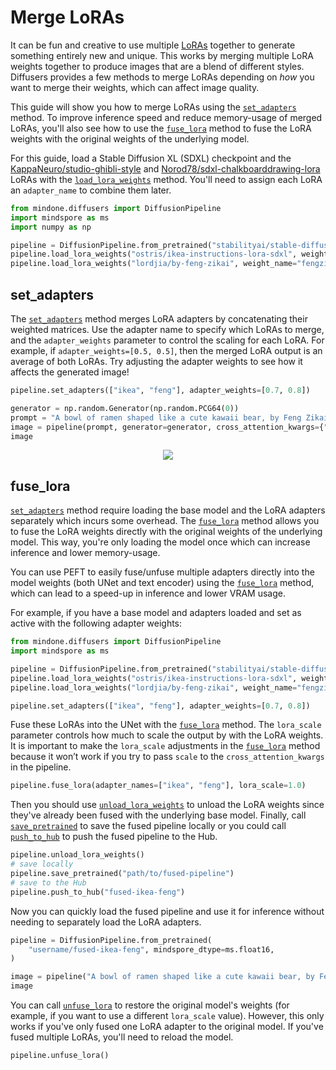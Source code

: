 <!--Copyright 2024 The HuggingFace Team. All rights reserved.

Licensed under the Apache License, Version 2.0 (the "License"); you may not use this file except in compliance with
the License. You may obtain a copy of the License at

http://www.apache.org/licenses/LICENSE-2.0

Unless required by applicable law or agreed to in writing, software distributed under the License is distributed on
an "AS IS" BASIS, WITHOUT WARRANTIES OR CONDITIONS OF ANY KIND, either express or implied. See the License for the
specific language governing permissions and limitations under the License.
-->

# Merge LoRAs

It can be fun and creative to use multiple [LoRAs](https://huggingface.co/docs/peft/conceptual_guides/adapter#low-rank-adaptation-lora) together to generate something entirely new and unique. This works by merging multiple LoRA weights together to produce images that are a blend of different styles. Diffusers provides a few methods to merge LoRAs depending on *how* you want to merge their weights, which can affect image quality.

This guide will show you how to merge LoRAs using the [`set_adapters`](https://mindspore-lab.github.io/mindone/latest/diffusers/api/loaders/peft/#mindone.diffusers.loaders.peft.PeftAdapterMixin.set_adapters) method. To improve inference speed and reduce memory-usage of merged LoRAs, you'll also see how to use the [`fuse_lora`](https://mindspore-lab.github.io/mindone/latest/diffusers/api/loaders/lora/#mindone.diffusers.loaders.lora_pipeline.StableDiffusionLoraLoaderMixin.fuse_lora) method to fuse the LoRA weights with the original weights of the underlying model.

For this guide, load a Stable Diffusion XL (SDXL) checkpoint and the [KappaNeuro/studio-ghibli-style](https://huggingface.co/KappaNeuro/studio-ghibli-style) and [Norod78/sdxl-chalkboarddrawing-lora](https://huggingface.co/Norod78/sdxl-chalkboarddrawing-lora) LoRAs with the [`load_lora_weights`](https://mindspore-lab.github.io/mindone/latest/diffusers/api/loaders/lora/#mindone.diffusers.loaders.lora_pipeline.StableDiffusionLoraLoaderMixin.load_lora_weights) method. You'll need to assign each LoRA an `adapter_name` to combine them later.

```py
from mindone.diffusers import DiffusionPipeline
import mindspore as ms
import numpy as np

pipeline = DiffusionPipeline.from_pretrained("stabilityai/stable-diffusion-xl-base-1.0", mindspore_dtype=ms.float16)
pipeline.load_lora_weights("ostris/ikea-instructions-lora-sdxl", weight_name="ikea_instructions_xl_v1_5.safetensors", adapter_name="ikea")
pipeline.load_lora_weights("lordjia/by-feng-zikai", weight_name="fengzikai_v1.0_XL.safetensors", adapter_name="feng")
```

## set_adapters

The [`set_adapters`](https://mindspore-lab.github.io/mindone/latest/diffusers/api/loaders/peft/#mindone.diffusers.loaders.peft.PeftAdapterMixin.set_adapters) method merges LoRA adapters by concatenating their weighted matrices. Use the adapter name to specify which LoRAs to merge, and the `adapter_weights` parameter to control the scaling for each LoRA. For example, if `adapter_weights=[0.5, 0.5]`, then the merged LoRA output is an average of both LoRAs. Try adjusting the adapter weights to see how it affects the generated image!

```py
pipeline.set_adapters(["ikea", "feng"], adapter_weights=[0.7, 0.8])

generator = np.random.Generator(np.random.PCG64(0))
prompt = "A bowl of ramen shaped like a cute kawaii bear, by Feng Zikai"
image = pipeline(prompt, generator=generator, cross_attention_kwargs={"scale": 1.0})[0][0]
image
```

<div style="display: flex; justify-content: center; align-items: flex-start; text-align: center; max-width: 98%; margin: 0 auto; gap: 1vw;">
    <img src="https://github.com/user-attachments/assets/d947dae6-e825-4478-89e6-02cdacf92c46"/>
</div>

## fuse_lora

[`set_adapters`](https://mindspore-lab.github.io/mindone/latest/diffusers/api/loaders/peft/#mindone.diffusers.loaders.peft.PeftAdapterMixin.set_adapters) method require loading the base model and the LoRA adapters separately which incurs some overhead. The [`fuse_lora`](https://mindspore-lab.github.io/mindone/latest/diffusers/api/loaders/lora/#mindone.diffusers.loaders.lora_base.LoraBaseMixin.fuse_lora) method allows you to fuse the LoRA weights directly with the original weights of the underlying model. This way, you're only loading the model once which can increase inference and lower memory-usage.

You can use PEFT to easily fuse/unfuse multiple adapters directly into the model weights (both UNet and text encoder) using the [`fuse_lora`](https://mindspore-lab.github.io/mindone/latest/diffusers/api/loaders/lora/#mindone.diffusers.loaders.lora_base.LoraBaseMixin.fuse_lora) method, which can lead to a speed-up in inference and lower VRAM usage.

For example, if you have a base model and adapters loaded and set as active with the following adapter weights:

```py
from mindone.diffusers import DiffusionPipeline
import mindspore as ms

pipeline = DiffusionPipeline.from_pretrained("stabilityai/stable-diffusion-xl-base-1.0", mindspore_dtype=ms.float16)
pipeline.load_lora_weights("ostris/ikea-instructions-lora-sdxl", weight_name="ikea_instructions_xl_v1_5.safetensors", adapter_name="ikea")
pipeline.load_lora_weights("lordjia/by-feng-zikai", weight_name="fengzikai_v1.0_XL.safetensors", adapter_name="feng")

pipeline.set_adapters(["ikea", "feng"], adapter_weights=[0.7, 0.8])
```

Fuse these LoRAs into the UNet with the [`fuse_lora`](https://mindspore-lab.github.io/mindone/latest/diffusers/api/loaders/lora/#mindone.diffusers.loaders.lora_base.LoraBaseMixin.fuse_lora) method. The `lora_scale` parameter controls how much to scale the output by with the LoRA weights. It is important to make the `lora_scale` adjustments in the [`fuse_lora`](https://mindspore-lab.github.io/mindone/latest/diffusers/api/loaders/lora/#mindone.diffusers.loaders.lora_base.LoraBaseMixin.fuse_lora) method because it won’t work if you try to pass `scale` to the `cross_attention_kwargs` in the pipeline.

```py
pipeline.fuse_lora(adapter_names=["ikea", "feng"], lora_scale=1.0)
```

Then you should use [`unload_lora_weights`](https://mindspore-lab.github.io/mindone/latest/diffusers/api/loaders/lora/#mindone.diffusers.loaders.lora_pipeline.StableDiffusionLoraLoaderMixin.unload_lora_weights) to unload the LoRA weights since they've already been fused with the underlying base model. Finally, call [`save_pretrained`](https://mindspore-lab.github.io/mindone/latest/diffusers/api/pipelines/overview/#mindone.diffusers.DiffusionPipeline.save_pretrained) to save the fused pipeline locally or you could call [`push_to_hub`](https://mindspore-lab.github.io/mindone/latest/diffusers/api/pipelines/overview/#mindone.diffusers.DiffusionPipeline.push_to_hub) to push the fused pipeline to the Hub.

```py
pipeline.unload_lora_weights()
# save locally
pipeline.save_pretrained("path/to/fused-pipeline")
# save to the Hub
pipeline.push_to_hub("fused-ikea-feng")
```

Now you can quickly load the fused pipeline and use it for inference without needing to separately load the LoRA adapters.

```py
pipeline = DiffusionPipeline.from_pretrained(
    "username/fused-ikea-feng", mindspore_dtype=ms.float16,
)

image = pipeline("A bowl of ramen shaped like a cute kawaii bear, by Feng Zikai", generator=np.random.Generator(np.random.PCG64(0)))[0][0]
image
```

You can call [`unfuse_lora`](https://mindspore-lab.github.io/mindone/latest/diffusers/api/loaders/lora/#mindone.diffusers.loaders.lora_base.LoraBaseMixin.unfuse_lora) to restore the original model's weights (for example, if you want to use a different `lora_scale` value). However, this only works if you've only fused one LoRA adapter to the original model. If you've fused multiple LoRAs, you'll need to reload the model.

```py
pipeline.unfuse_lora()
```

